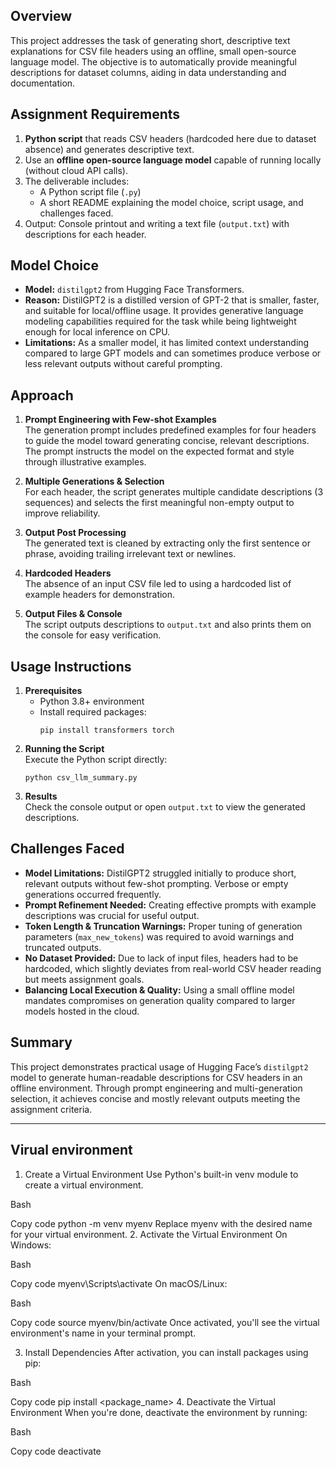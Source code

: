 ## Overview

This project addresses the task of generating short, descriptive text explanations for CSV file headers using an offline, small open-source language model. The objective is to automatically provide meaningful descriptions for dataset columns, aiding in data understanding and documentation.

## Assignment Requirements

1. **Python script** that reads CSV headers (hardcoded here due to dataset absence) and generates descriptive text.
2. Use an **offline open-source language model** capable of running locally (without cloud API calls).  
3. The deliverable includes:
   - A Python script file (`.py`)
   - A short README explaining the model choice, script usage, and challenges faced.
4. Output: Console printout and writing a text file (`output.txt`) with descriptions for each header.

## Model Choice

- **Model:** `distilgpt2` from Hugging Face Transformers.  
- **Reason:** DistilGPT2 is a distilled version of GPT-2 that is smaller, faster, and suitable for local/offline usage. It provides generative language modeling capabilities required for the task while being lightweight enough for local inference on CPU.  
- **Limitations:** As a smaller model, it has limited context understanding compared to large GPT models and can sometimes produce verbose or less relevant outputs without careful prompting.

## Approach

1. **Prompt Engineering with Few-shot Examples**  
   The generation prompt includes predefined examples for four headers to guide the model toward generating concise, relevant descriptions. The prompt instructs the model on the expected format and style through illustrative examples.

2. **Multiple Generations & Selection**  
   For each header, the script generates multiple candidate descriptions (3 sequences) and selects the first meaningful non-empty output to improve reliability.

3. **Output Post Processing**  
   The generated text is cleaned by extracting only the first sentence or phrase, avoiding trailing irrelevant text or newlines.

4. **Hardcoded Headers**  
   The absence of an input CSV file led to using a hardcoded list of example headers for demonstration.

5. **Output Files & Console**  
   The script outputs descriptions to `output.txt` and also prints them on the console for easy verification.

## Usage Instructions

1. **Prerequisites**  
   - Python 3.8+ environment  
   - Install required packages:  
     ```
     pip install transformers torch
     ```
2. **Running the Script**  
   Execute the Python script directly:  
   ```
   python csv_llm_summary.py
   ```
3. **Results**  
   Check the console output or open `output.txt` to view the generated descriptions.

## Challenges Faced

- **Model Limitations:** DistilGPT2 struggled initially to produce short, relevant outputs without few-shot prompting. Verbose or empty generations occurred frequently.
- **Prompt Refinement Needed:** Creating effective prompts with example descriptions was crucial for useful output.
- **Token Length & Truncation Warnings:** Proper tuning of generation parameters (`max_new_tokens`) was required to avoid warnings and truncated outputs.
- **No Dataset Provided:** Due to lack of input files, headers had to be hardcoded, which slightly deviates from real-world CSV header reading but meets assignment goals.
- **Balancing Local Execution & Quality:** Using a small offline model mandates compromises on generation quality compared to larger models hosted in the cloud.

## Summary

This project demonstrates practical usage of Hugging Face’s `distilgpt2` model to generate human-readable descriptions for CSV headers in an offline environment. Through prompt engineering and multi-generation selection, it achieves concise and mostly relevant outputs meeting the assignment criteria.

***
## Virual environment
1. Create a Virtual Environment
Use Python's built-in venv module to create a virtual environment.

Bash

Copy code
python -m venv myenv
Replace myenv with the desired name for your virtual environment.
2. Activate the Virtual Environment
On Windows:

Bash

Copy code
myenv\Scripts\activate
On macOS/Linux:

Bash

Copy code
source myenv/bin/activate
Once activated, you'll see the virtual environment's name in your terminal prompt.

3. Install Dependencies
After activation, you can install packages using pip:

Bash

Copy code
pip install <package_name>
4. Deactivate the Virtual Environment
When you're done, deactivate the environment by running:

Bash

Copy code
deactivate
